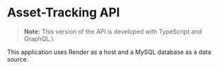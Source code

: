 # Asset-Tracking API

> **Note:**
> This version of the API is developed with TypeScript and GraphQL.\

This application uses Render as a host and a MySQL database as a data source.